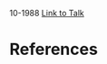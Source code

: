 

10-1988
[Link to Talk](https://www.churchofjesuschrist.org/study/general-conference/1988/10/general-womens-session?lang=eng)



# References
